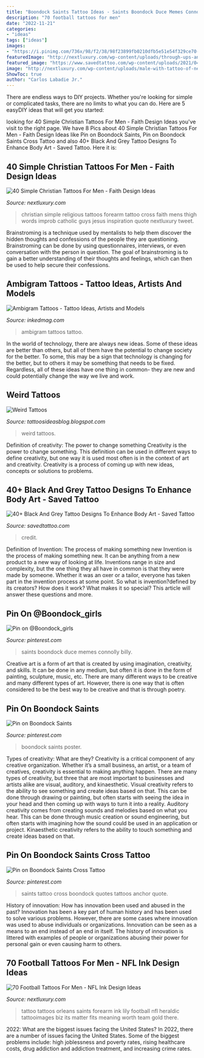 ```yaml
---
title: "Boondock Saints Tattoo Ideas - Saints Boondock Duce Memes Connolly Billy"
description: "70 football tattoos for men"
date: "2022-11-21"
categories:
- "ideas"
tags: ["ideas"]
images:
- "https://i.pinimg.com/736x/98/f2/38/98f23899fb0210dfb5e51e54f329ce70--the-boondock-saints-daryl-dixon.jpg"
featuredImage: "http://nextluxury.com/wp-content/uploads/through-ups-and-downs-simple-christian-cross-mens-forearm-tattoo.jpg"
featured_image: "https://www.savedtattoo.com/wp-content/uploads/2021/04/Black-and-Gray-Tattoos-In-Religious-Themes-3.jpg"
image: "http://nextluxury.com/wp-content/uploads/male-with-tattoo-of-new-orleans-saints-logo-on-arm.jpg"
ShowToc: true
author: "Carlos Labadie Jr."
---
```



There are endless ways to DIY projects. Whether you're looking for simple or complicated tasks, there are no limits to what you can do. Here are 5 easyDIY ideas that will get you started: 

	

		
looking for 40 Simple Christian Tattoos For Men - Faith Design Ideas you've visit to the right page. We have 8 Pics about 40 Simple Christian Tattoos For Men - Faith Design Ideas like Pin on Boondock Saints, Pin on Boondock Saints Cross Tattoo and also 40+ Black And Grey Tattoo Designs To Enhance Body Art - Saved Tattoo. Here it is:
		
    
## 40 Simple Christian Tattoos For Men - Faith Design Ideas

<img loading=lazy src="http://nextluxury.com/wp-content/uploads/through-ups-and-downs-simple-christian-cross-mens-forearm-tattoo.jpg" onerror="this.onerror=null;this.src='https://tse4.mm.bing.net/th?id=OIP.Da0fxYIilpTZmeAEHCmzegHaHc&amp;pid=15.1';" alt="40 Simple Christian Tattoos For Men - Faith Design Ideas">

_Source: nextluxury.com_

>christian simple religious tattoos forearm tattoo cross faith mens thigh words improb catholic guys jesus inspiration quote nextluxury tweet. 

	

Brainstroming is a technique used by mentalists to help them discover the hidden thoughts and confessions of the people they are questioning. Brainstroming can be done by using questionnaires, interviews, or even conversation with the person in question. The goal of brainstroming is to gain a better understanding of their thoughts and feelings, which can then be used to help secure their confessions.

    
## Ambigram Tattoos - Tattoo Ideas, Artists And Models

<img loading=lazy src="https://www.inkedmag.com/.image/t_share/MTYxMjA3MzExMDc4MDA4Nzk2/ambigram-fb.jpg" onerror="this.onerror=null;this.src='https://tse1.mm.bing.net/th?id=OIP.0HylcdK_bcgtVVrkHiensgHaD4&amp;pid=15.1';" alt="Ambigram Tattoos - Tattoo Ideas, Artists and Models">

_Source: inkedmag.com_

>ambigram tattoos tattoo. 

	

In the world of technology, there are always new ideas. Some of these ideas are better than others, but all of them have the potential to change society for the better. To some, this may be a sign that technology is changing for the better, but to others it may be something that needs to be fixed. Regardless, all of these ideas have one thing in common- they are new and could potentially change the way we live and work.

    
## Weird Tattoos

<img loading=lazy src="https://2.bp.blogspot.com/-sm1UP3URny4/UkhMmE99BTI/AAAAAAAABGo/1g_p4tqddIs/s1600/weird-tattoos+(23).jpg" onerror="this.onerror=null;this.src='https://tse4.mm.bing.net/th?id=OIP.vAP35c3glb1NawvYl-MYAAHaLp&amp;pid=15.1';" alt="Weird Tattoos">

_Source: tattoosideasblog.blogspot.com_

>weird tattoos. 

	

Definition of creativity: The power to change something
Creativity is the power to change something. This definition can be used in different ways to define creativity, but one way it is used most often is in the context of art and creativity. Creativity is a process of coming up with new ideas, concepts or solutions to problems.

    
## 40+ Black And Grey Tattoo Designs To Enhance Body Art - Saved Tattoo

<img loading=lazy src="https://www.savedtattoo.com/wp-content/uploads/2021/04/Black-and-Gray-Tattoos-In-Religious-Themes-3.jpg" onerror="this.onerror=null;this.src='https://tse1.mm.bing.net/th?id=OIP.KkeWkV_HcRXRTQ6th0RC6QHaJQ&amp;pid=15.1';" alt="40+ Black And Grey Tattoo Designs To Enhance Body Art - Saved Tattoo">

_Source: savedtattoo.com_

>credit. 

	

Definition of Invention: The process of making something new
Invention is the process of making something new. It can be anything from a new product to a new way of looking at life. Inventions range in size and complexity, but the one thing they all have in common is that they were made by someone. Whether it was an oxer or a tailor, everyone has taken part in the invention process at some point. So what is invention?defined by its creators? How does it work? What makes it so special? This article will answer these questions and more.

    
## Pin On @Boondock_girls

<img loading=lazy src="https://i.pinimg.com/736x/6c/4a/aa/6c4aaa2fac93eef67cfddaeb32df4e5b--the-boondock-saints-bullies.jpg" onerror="this.onerror=null;this.src='https://tse2.mm.bing.net/th?id=OIP.es6WwMPpS7-Fiefnm8sL8QHaHa&amp;pid=15.1';" alt="Pin on @Boondock_girls">

_Source: pinterest.com_

>saints boondock duce memes connolly billy. 

	

Creative art is a form of art that is created by using imagination, creativity, and skills. It can be done in any medium, but often it is done in the form of painting, sculpture, music, etc. There are many different ways to be creative and many different types of art. However, there is one way that is often considered to be the best way to be creative and that is through poetry.

    
## Pin On Boondock Saints

<img loading=lazy src="https://i.pinimg.com/736x/98/f2/38/98f23899fb0210dfb5e51e54f329ce70--the-boondock-saints-daryl-dixon.jpg" onerror="this.onerror=null;this.src='https://tse3.mm.bing.net/th?id=OIP.DVlvtj9oiAwKHZ35-z8OLwDeEY&amp;pid=15.1';" alt="Pin on Boondock Saints">

_Source: pinterest.com_

>boondock saints poster. 

	

Types of creativity: What are they?
Creativity is a critical component of any creative organization. Whether it’s a small business, an artist, or a team of creatives, creativity is essential to making anything happen. There are many types of creativity, but three that are most important to businesses and artists alike are visual, auditory, and kinaesthetic. 
Visual creativity refers to the ability to see something and create ideas based on that. This can be done through drawing or painting, but often starts with seeing the idea in your head and then coming up with ways to turn it into a reality. Auditory creativity comes from creating sounds and melodies based on what you hear. This can be done through music creation or sound engineering, but often starts with imagining how the sound could be used in an application or project. Kinaesthetic creativity refers to the ability to touch something and create ideas based on that.

    
## Pin On Boondock Saints Cross Tattoo

<img loading=lazy src="https://i.pinimg.com/originals/9e/97/8e/9e978e0635ca999df5198c0606edfae3.jpg" onerror="this.onerror=null;this.src='https://tse1.mm.bing.net/th?id=OIP.szYxKQW9zo4wRDalPyPKxAHaHa&amp;pid=15.1';" alt="Pin on Boondock Saints Cross Tattoo">

_Source: pinterest.com_

>saints tattoo cross boondock quotes tattoos anchor quote. 

	

History of innovation: How has innovation been used and abused in the past?
Innovation has been a key part of human history and has been used to solve various problems. However, there are some cases where innovation was used to abuse individuals or organizations. Innovation can be seen as a means to an end instead of an end in itself. The history of innovation is littered with examples of people or organizations abusing their power for personal gain or even causing harm to others.

    
## 70 Football Tattoos For Men - NFL Ink Design Ideas

<img loading=lazy src="http://nextluxury.com/wp-content/uploads/male-with-tattoo-of-new-orleans-saints-logo-on-arm.jpg" onerror="this.onerror=null;this.src='https://tse3.mm.bing.net/th?id=OIP.Z_IMTNc611CLjxW4BuCsDwHaHa&amp;pid=15.1';" alt="70 Football Tattoos For Men - NFL Ink Design Ideas">

_Source: nextluxury.com_

>tattoo tattoos orleans saints forearm ink lily football nfl heraldic tattooimages biz its matter fits meaning worth team gold there. 

	

2022: What are the biggest issues facing the United States?
In 2022, there are a number of issues facing the United States. Some of the biggest problems include: high joblessness and poverty rates, rising healthcare costs, drug addiction and addiction treatment, and increasing crime rates.

